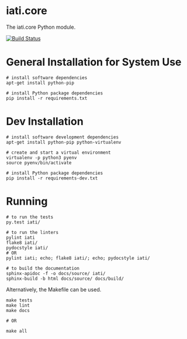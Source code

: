 # iati.core

The iati.core Python module.

[![Build Status](https://travis-ci.com/IATI/iati.core.svg?token=jGz3fUUcXxQNh1U6Jsyp&branch=master)](https://travis-ci.com/IATI/iati.core)

General Installation for System Use
===================================
```
# install software dependencies
apt-get install python-pip

# install Python package dependencies
pip install -r requirements.txt
```

Dev Installation
================

```
# install software development dependencies
apt-get install python-pip python-virtualenv

# create and start a virtual environment
virtualenv -p python3 pyenv
source pyenv/bin/activate

# install Python package dependencies
pip install -r requirements-dev.txt
```

Running
=======

```
# to run the tests
py.test iati/

# to run the linters
pylint iati
flake8 iati/
pydocstyle iati/
# OR
pylint iati; echo; flake8 iati/; echo; pydocstyle iati/

# to build the documentation
sphinx-apidoc -f -o docs/source/ iati/
sphinx-build -b html docs/source/ docs/build/
```

Alternatively, the Makefile can be used.

```
make tests
make lint
make docs

# OR

make all
```
